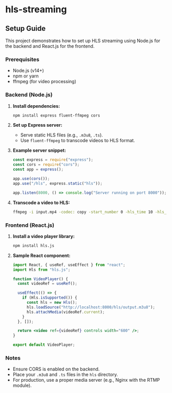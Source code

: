 # hls-streaming

## Setup Guide

This project demonstrates how to set up HLS streaming using Node.js for the backend and React.js for the frontend.

### Prerequisites

- Node.js (v14+)
- npm or yarn
- ffmpeg (for video processing)

### Backend (Node.js)

1. **Install dependencies:**

   ```bash
   npm install express fluent-ffmpeg cors
   ```

2. **Set up Express server:**

   - Serve static HLS files (e.g., `.m3u8`, `.ts`).
   - Use `fluent-ffmpeg` to transcode videos to HLS format.

3. **Example server snippet:**

   ```js
   const express = require("express");
   const cors = require("cors");
   const app = express();

   app.use(cors());
   app.use("/hls", express.static("hls"));

   app.listen(8000, () => console.log("Server running on port 8000"));
   ```

4. **Transcode a video to HLS:**
   ```bash
   ffmpeg -i input.mp4 -codec: copy -start_number 0 -hls_time 10 -hls_list_size 0 -f hls hls/output.m3u8
   ```

### Frontend (React.js)

1. **Install a video player library:**

   ```bash
   npm install hls.js
   ```

2. **Sample React component:**

   ```jsx
   import React, { useRef, useEffect } from "react";
   import Hls from "hls.js";

   function VideoPlayer() {
     const videoRef = useRef();

     useEffect(() => {
       if (Hls.isSupported()) {
         const hls = new Hls();
         hls.loadSource("http://localhost:8000/hls/output.m3u8");
         hls.attachMedia(videoRef.current);
       }
     }, []);

     return <video ref={videoRef} controls width="600" />;
   }

   export default VideoPlayer;
   ```

### Notes

- Ensure CORS is enabled on the backend.
- Place your `.m3u8` and `.ts` files in the `hls` directory.
- For production, use a proper media server (e.g., Nginx with the RTMP module).
